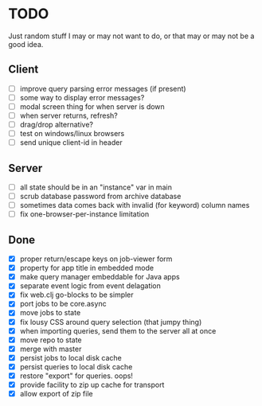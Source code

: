 # TODO

Just random stuff I may or may not want to do, or that may or may not
be a good idea.

## Client

 - [ ] improve query parsing error messages (if present)
 - [ ] some way to display error messages?
 - [ ] modal screen thing for when server is down
 - [ ] when server returns, refresh?
 - [ ] drag/drop alternative?
 - [ ] test on windows/linux browsers
 - [ ] send unique client-id in header

## Server

 - [ ] all state should be in an "instance" var in main
 - [ ] scrub database password from archive database
 - [ ] sometimes data comes back with invalid (for keyword) column names
 - [ ] fix one-browser-per-instance limitation

## Done

 - [x] proper return/escape keys on job-viewer form
 - [x] property for app title in embedded mode
 - [x] make query manager embeddable for Java apps
 - [x] separate event logic from event delagation
 - [x] fix web.clj go-blocks to be simpler
 - [x] port jobs to be core.async
 - [x] move jobs to state
 - [x] fix lousy CSS around query selection (that jumpy thing)
 - [x] when importing queries, send them to the server all at once
 - [x] move repo to state
 - [x] merge with master
 - [x] persist jobs to local disk cache
 - [x] persist queries to local disk cache
 - [x] restore "export" for queries. oops!
 - [x] provide facility to zip up cache for transport
 - [x] allow export of zip file
